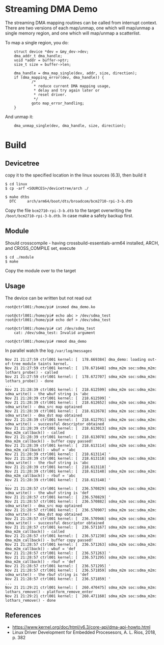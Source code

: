 # Streaming DMA Demo

The streaming DMA mapping routines can be called from interrupt context. There are two versions of each map/unmap, one which will map/unmap a single memory region, and one which will map/unmap a scatterlist.  

To map a single region, you do:  
```
    struct device *dev = &my_dev->dev;
    dma_addr_t dma_handle;
    void *addr = buffer->ptr;
    size_t size = buffer->len;

    dma_handle = dma_map_single(dev, addr, size, direction);
    if (dma_mapping_error(dev, dma_handle)) {
            /*
             * reduce current DMA mapping usage,
             * delay and try again later or
             * reset driver.
             */
            goto map_error_handling;
    }
```

And unmap it:  
```
    dma_unmap_single(dev, dma_handle, size, direction);
```

# Build

## Devicetree

copy it to the specified location in the linux sources (6.3), then build it  
```
$ cd linux
$ cp -arf <SOURCES>/devicetree/arch ./

$ make dtbs
  DTC     arch/arm64/boot/dts/broadcom/bcm2710-rpi-3-b.dtb
```
Copy the file `bcm2710-rpi-3-b.dtb` to the target overwriting the `/boot/bcm2710-rpi-3-b.dtb`. In case make a safety backup first.  

## Module

Should crosscompile - having crossbuild-essentials-arm64 installed, ARCH, and CROSS_COMPILE set, execute  
```
$ cd ./module
$ make
```
Copy the module over to the target  

## Usage

The device can be written but not read out  
```
root@ctrl001:/home/pi# insmod dma_demo.ko

root@ctrl001:/home/pi# echo abc > /dev/sdma_test
root@ctrl001:/home/pi# echo def > /dev/sdma_test

root@ctrl001:/home/pi# cat /dev/sdma_test
    cat: /dev/sdma_test: Invalid argument

root@ctrl001:/home/pi# rmmod dma_demo
```

In parallel watch the log `/var/log/messages`   
```
Nov 21 21:27:59 ctrl001 kernel: [  178.669384] dma_demo: loading out-of-tree module taints kernel.
Nov 21 21:27:59 ctrl001 kernel: [  178.671648] sdma_m2m soc:sdma_m2m: lothars_probe() - called
Nov 21 21:27:59 ctrl001 kernel: [  178.672707] sdma_m2m soc:sdma_m2m: lothars_probe() - done
...
Nov 21 21:28:39 ctrl001 kernel: [  218.612599] sdma_m2m soc:sdma_m2m: sdma_write() - the wbuf string is 'abc
Nov 21 21:28:39 ctrl001 kernel: [  218.612599] '
Nov 21 21:28:39 ctrl001 kernel: [  218.612652] sdma_m2m soc:sdma_m2m: sdma_write() - dma_src map optained
Nov 21 21:28:39 ctrl001 kernel: [  218.612678] sdma_m2m soc:sdma_m2m: sdma_write() - dma_dst map obtained
Nov 21 21:28:39 ctrl001 kernel: [  218.612791] sdma_m2m soc:sdma_m2m: sdma_write() - successful descriptor obtained
Nov 21 21:28:39 ctrl001 kernel: [  218.613013] sdma_m2m soc:sdma_m2m: dma_m2m_callback() - called
Nov 21 21:28:39 ctrl001 kernel: [  218.613078] sdma_m2m soc:sdma_m2m: dma_m2m_callback() - buffer copy passed!
Nov 21 21:28:39 ctrl001 kernel: [  218.613114] sdma_m2m soc:sdma_m2m: dma_m2m_callback() - wbuf = 'abc
Nov 21 21:28:39 ctrl001 kernel: [  218.613114] '
Nov 21 21:28:39 ctrl001 kernel: [  218.613118] sdma_m2m soc:sdma_m2m: sdma_write() - the rbuf string is 'abc
Nov 21 21:28:39 ctrl001 kernel: [  218.613118] '
Nov 21 21:28:39 ctrl001 kernel: [  218.613148] sdma_m2m soc:sdma_m2m: dma_m2m_callback() - rbuf = 'abc
Nov 21 21:28:39 ctrl001 kernel: [  218.613148] '
...
Nov 21 21:28:57 ctrl001 kernel: [  236.570829] sdma_m2m soc:sdma_m2m: sdma_write() - the wbuf string is 'def
Nov 21 21:28:57 ctrl001 kernel: [  236.570829] '
Nov 21 21:28:57 ctrl001 kernel: [  236.570882] sdma_m2m soc:sdma_m2m: sdma_write() - dma_src map optained
Nov 21 21:28:57 ctrl001 kernel: [  236.570907] sdma_m2m soc:sdma_m2m: sdma_write() - dma_dst map obtained
Nov 21 21:28:57 ctrl001 kernel: [  236.570946] sdma_m2m soc:sdma_m2m: sdma_write() - successful descriptor obtained
Nov 21 21:28:57 ctrl001 kernel: [  236.571167] sdma_m2m soc:sdma_m2m: dma_m2m_callback() - called
Nov 21 21:28:57 ctrl001 kernel: [  236.571230] sdma_m2m soc:sdma_m2m: dma_m2m_callback() - buffer copy passed!
Nov 21 21:28:57 ctrl001 kernel: [  236.571263] sdma_m2m soc:sdma_m2m: dma_m2m_callback() - wbuf = 'def
Nov 21 21:28:57 ctrl001 kernel: [  236.571263] '
Nov 21 21:28:57 ctrl001 kernel: [  236.571295] sdma_m2m soc:sdma_m2m: dma_m2m_callback() - rbuf = 'def
Nov 21 21:28:57 ctrl001 kernel: [  236.571295] '
Nov 21 21:28:57 ctrl001 kernel: [  236.571859] sdma_m2m soc:sdma_m2m: sdma_write() - the rbuf string is 'def
Nov 21 21:28:57 ctrl001 kernel: [  236.571859] '
...
Nov 21 21:29:21 ctrl001 kernel: [  260.470475] sdma_m2m soc:sdma_m2m: lothars_remove() - platform_remove_enter
Nov 21 21:29:21 ctrl001 kernel: [  260.471160] sdma_m2m soc:sdma_m2m: lothars_remove() - done
```

## References
* https://www.kernel.org/doc/html/v6.3/core-api/dma-api-howto.html
* Linux Driver Development for Embedded Procesesors, A. L. Rios, 2018, p. 382  

